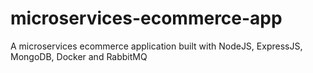 # microservices-ecommerce-app
A microservices ecommerce application built with NodeJS, ExpressJS, MongoDB, Docker and RabbitMQ 
